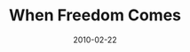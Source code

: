 ---
layout: music 
title: "When Freedom Comes"
date: 2010-02-22 
description: "Music from the FREE Journey"
audio: "http://s3.amazonaws.com/crossroads-media/music/audio/07%20When%20Freedom%20Comes.mp3"
audio-duration: "03:57"
src: "http://s3.amazonaws.com/crossroads-media/images/DefaultVideoImage.jpg"
---